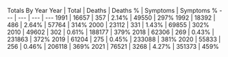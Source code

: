 Totals By Year
Year | Total | Deaths | Deaths % | Symptoms | Symptoms %
--- | --- | --- | ---
1991 | 16657 | 357 | 2.14% | 49550 | 297%
1992 | 18392 | 486 | 2.64% | 57764 | 314%
2000 | 23112 | 331 | 1.43% | 69855 | 302%
2010 | 49602 | 302 | 0.61% | 188177 | 379%
2018 | 62306 | 269 | 0.43% | 231863 | 372%
2019 | 61204 | 275 | 0.45% | 233088 | 381%
2020 | 55833 | 256 | 0.46% | 206118 | 369%
2021 | 76521 | 3268 | 4.27% | 351373 | 459%
